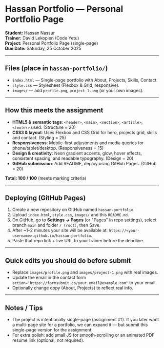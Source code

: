 # Hassan Portfolio — Personal Portfolio Page

**Student:** Hassan Nassur  
**Trainer:** David Lekopien (Code Yetu)  
**Project:** Personal Portfolio Page (single-page)  
**Due Date:** Saturday, 25 October 2025

---

## Files (place in `hassan-portfolio/`)
- `index.html` — Single-page portfolio with About, Projects, Skills, Contact.
- `style.css` — Stylesheet (Flexbox & Grid, responsive).
- `images/` — add `profile.png`, `project-1.png` (or your own images).

---

## How this meets the assignment
- **HTML5 & semantic tags**: `<header>`, `<main>`, `<section>`, `<article>`, `<footer>` used. (Structure = 20)
- **CSS3 & layout**: Uses Flexbox and CSS Grid for hero, projects grid, skills and contact. (Styling = 25)
- **Responsiveness**: Mobile-first adjustments and media queries for phone/tablet/desktop. (Responsiveness = 15)
- **Design & creativity**: Neon gradient accents, glow, hover effects, consistent spacing, and readable typography. (Design = 20)
- **GitHub submission**: Add README, deploy using GitHub Pages. (GitHub = 20)

**Total: 100 / 100** (meets marking criteria)

---

## Deploying (GitHub Pages)
1. Create a new repository on GitHub named `hassan-portfolio`.
2. Upload `index.html`, `style.css`, `images/` and this `README.md`.
3. On GitHub, go to **Settings → Pages** (or "Pages" in repo settings), select branch `main` and folder `/ (root)`, then Save.
4. After ~1–2 minutes your site will be available at: `https://<your-username>.github.io/hassan-portfolio`.
5. Paste that repo link + live URL to your trainer before the deadline.

---

## Quick edits you should do before submit
- Replace `images/profile.png` and `images/project-1.png` with real images.
- Update the email in the contact form `action="https://formsubmit.co/your.email@example.com"` to your email.
- Optionally change copy (About, Projects) to reflect real info.

---

## Notes / Tips
- The project is intentionally single-page (assignment #1). If you later want a multi-page site for a portfolio, we can expand it — but submit this single-page version for the assignment.
- For extra polish: add small JS for smooth-scrolling or an animated PDF resume link (optional; not required).
